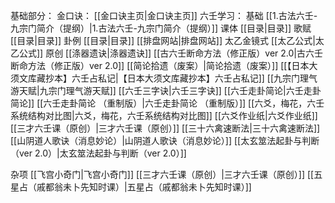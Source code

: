 基础部分：
金口诀：
	[[金口诀主页|金口诀主页]]
六壬学习：
	基础
		[[1.古法六壬-九宗门简介（提纲）|1.古法六壬-九宗门简介（提纲）]]
	课体
		[[目录|目录]]
	歌赋
		[[目录|目录]]
	卦例
		[[目录|目录]]
	[[排盘网站|排盘网站]]
太乙金镜式
	[[太乙公式|太乙公式]]
原创
	[[涤器遗诀|涤器遗诀]]
	[[古六壬断命方法（修正版）ver 2.0|古六壬断命方法（修正版）ver 2.0]]
	[[简论拾遗（废案）|简论拾遗（废案）]]
	[[【日本大须文库藏抄本】六壬占私记|【日本大须文库藏抄本】六壬占私记]]
	[[九宗门理气游天赋|九宗门理气游天赋]]
	[[六壬三字诀|六壬三字诀]]
	[[六壬走卦简论|六壬走卦简论]]
	[[六壬走卦简论 （重制版）|六壬走卦简论 （重制版）]]
	[[六爻，梅花，六壬系统结构对比图|六爻，梅花，六壬系统结构对比图]]
	[[六爻作业纸|六爻作业纸]]
	[[三才六壬课（原创）|三才六壬课（原创）]]
	[[三十六禽速断法|三十六禽速断法]]
	[[山阴道人歌诀（消息妙论）|山阴道人歌诀（消息妙论）]]
	[[太玄筮法起卦与判断（ver 2.0）|太玄筮法起卦与判断（ver 2.0）]]
	
杂项
	[[飞宫小奇门|飞宫小奇门]]
	[[三才六壬课（原创）|三才六壬课（原创）]]
	[[五星占（戚都翁未卜先知时课）|五星占（戚都翁未卜先知时课）]]
